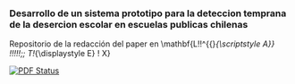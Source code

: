 ### Desarrollo de un sistema prototipo para la deteccion temprana de la desercion escolar en escuelas publicas chilenas
Repositorio de la redacción del paper en \mathbf{L\!\!^{{}_{\scriptstyle A}} \!\!\!\!\!\;\; T\!_{\displaystyle E} \! X} 

[![PDF Status](https://www.sharelatex.com/github/repos/flolas/Memoria-de-T-tulo/builds/latest/badge.svg)](https://www.sharelatex.com/github/repos/flolas/Memoria-de-T-tulo/builds/latest/output.pdf)
